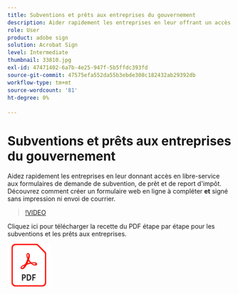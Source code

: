 ```yaml
---
title: Subventions et prêts aux entreprises du gouvernement
description: Aider rapidement les entreprises en leur offrant un accès libre-service aux formulaires de demande de subvention, de prêt et de report d'impôt
role: User
product: adobe sign
solution: Acrobat Sign
level: Intermediate
thumbnail: 33810.jpg
exl-id: 47471402-6a7b-4e25-947f-5b5ffdc393fd
source-git-commit: 47575efa552da55b3ebde308c182432ab29392db
workflow-type: tm+mt
source-wordcount: '81'
ht-degree: 0%

---
```


# Subventions et prêts aux entreprises du gouvernement

Aidez rapidement les entreprises en leur donnant accès en libre-service aux formulaires de demande de subvention, de prêt et de report d&#39;impôt. Découvrez comment créer un formulaire web en ligne à compléter **et** signé sans impression ni envoi de courrier.

>[!VIDEO](https://video.tv.adobe.com/v/33810?hidetitle=true)

Cliquez ici pour télécharger la recette du PDF étape par étape pour les subventions et les prêts aux entreprises.

[![Télécharger la recette du PDF](../assets/acrobat_PDF_96.png)](../assets/UseCaseRecipe-EN-CreatingWebForms.pdf)
